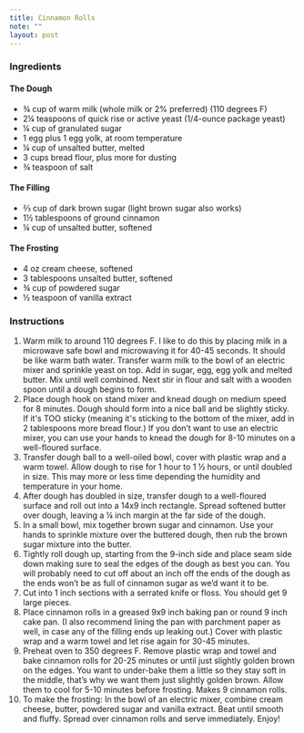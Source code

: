 ```yaml
---
title: Cinnamon Rolls
note: ""
layout: post
---
```


### Ingredients

#### The Dough

- &frac34; cup of warm milk (whole milk or 2% preferred) (110 degrees F)
- 2&frac14; teaspoons of quick rise or active yeast (1/4-ounce package yeast)
- &frac14; cup of granulated sugar
- 1 egg plus 1 egg yolk, at room temperature
- &frac14; cup of unsalted butter, melted
- 3 cups bread flour, plus more for dusting
- &frac34; teaspoon of salt

#### The Filling

- &#8532; cup of dark brown sugar (light brown sugar also works)
- 1&frac12; tablespoons of ground cinnamon
- &frac14; cup of unsalted butter, softened

#### The Frosting

- 4 oz cream cheese, softened
- 3 tablespoons unsalted butter, softened
- &frac34; cup of powdered sugar
- &frac12; teaspoon of vanilla extract

### Instructions

1. Warm milk to around 110 degrees F. I like to do this by placing milk in a microwave safe bowl and microwaving it for 40-45 seconds. It should be like warm bath water. Transfer warm milk to the bowl of an electric mixer and sprinkle yeast on top. Add in sugar, egg, egg yolk and melted butter. Mix until well combined. Next stir in flour and salt with a wooden spoon until a dough begins to form.
2. Place dough hook on stand mixer and knead dough on medium speed for 8 minutes. Dough should form into a nice ball and be slightly sticky. If it's TOO sticky (meaning it's sticking to the bottom of the mixer, add in 2 tablespoons more bread flour.) If you don’t want to use an electric mixer, you can use your hands to knead the dough for 8-10 minutes on a well-floured surface.
3. Transfer dough ball to a well-oiled bowl, cover with plastic wrap and a warm towel. Allow dough to rise for 1 hour to 1 ½ hours, or until doubled in size. This may more or less time depending the humidity and temperature in your home.
4. After dough has doubled in size, transfer dough to a well-floured surface and roll out into a 14x9 inch rectangle. Spread softened butter over dough, leaving a ¼ inch margin at the far side of the dough.
5. In a small bowl, mix together brown sugar and cinnamon. Use your hands to sprinkle mixture over the buttered dough, then rub the brown sugar mixture into the butter.
6. Tightly roll dough up, starting from the 9-inch side and place seam side down making sure to seal the edges of the dough as best you can. You will probably need to cut off about an inch off the ends of the dough as the ends won’t be as full of cinnamon sugar as we’d want it to be.
7. Cut into 1 inch sections with a serrated knife or floss. You should get 9 large pieces.
8. Place cinnamon rolls in a greased 9x9 inch baking pan or round 9 inch cake pan. (I also recommend lining the pan with parchment paper as well, in case any of the filling ends up leaking out.) Cover with plastic wrap and a warm towel and let rise again for 30-45 minutes.
9. Preheat oven to 350 degrees F. Remove plastic wrap and towel and bake cinnamon rolls for 20-25 minutes or until just slightly golden brown on the edges. You want to under-bake them a little so they stay soft in the middle, that’s why we want them just slightly golden brown. Allow them to cool for 5-10 minutes before frosting. Makes 9 cinnamon rolls.
10. To make the frosting: In the bowl of an electric mixer, combine cream cheese, butter, powdered sugar and vanilla extract. Beat until smooth and fluffy. Spread over cinnamon rolls and serve immediately. Enjoy!